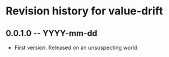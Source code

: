 # Revision history for value-drift

## 0.0.1.0 -- YYYY-mm-dd

* First version. Released on an unsuspecting world.
